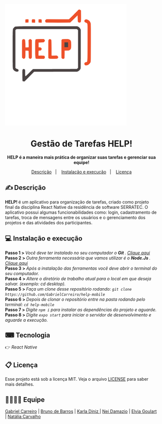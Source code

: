 <img src="./assets/logo.png" width="400">


<h1 align="center">Gestão de Tarefas HELP!</h1>
 <p align="center"> <strong> HELP é a maneira mais prática de organizar suas tarefas e gerenciar sua equipe!</strong></p>

<p align="center">
  <a href="#-descrição">Descrição</a>&nbsp;&nbsp;&nbsp;|&nbsp;&nbsp;&nbsp;
  <a href="#-instalação-e-execução">Instalação e execução</a>&nbsp;&nbsp;&nbsp;|&nbsp;&nbsp;&nbsp;
  <a href="#memo-licença">Licença</a>
</p>

## ✍ Descrição

<strong> HELP! </strong> é um aplicativo para organização de tarefas, criado como projeto final da disciplina React Native da residência de software SERRATEC. O aplicativo possui algumas funcionabilidades como: login, cadastramento de tarefas, troca de mensagens entre os usuários e o gerenciamento dos projetos e das atividades dos participantes. 


 ## 💻 Instalação e execução
 
<strong> Passo 1 > </strong> <i> Você deve ter instalado no seu computador o <strong> Git  </strong>. <a href="https://git-scm.com/"> Clique aqui </a></i><br>
<strong> Passo 2 > </strong> <i> Outra ferramenta necessária que vamos utilizar é o <strong> Node.Js </strong>. <a href="https://nodejs.org/en/"> Clique aqui </a></i><br>
<strong> Passo 3 > </strong> <i> Após a instalação das ferramentas você deve abrir o terminal do seu computador. </i><br>
<strong> Passo 4 > </strong> <i> Altere o diretório de trabalho atual para o local em que deseja salvar. (exemplo: cd desktop). </i><br>
<strong> Passo 5 > </strong> <i> Faça um clone desse repositório rodando: `git clone https://github.com/GabrielCarreiro/help-mobile` </i><br>
<strong> Passo 6 > </strong> <i> Depois de clonar o repositório entre na pasta rodando pelo terminal: `cd help-mobile` </i><br>
<strong> Passo 7 > </strong> <i> Digite `npm i` para instalar as dependências do projeto e aguarde. </i><br>
<strong> Passo 8 > </strong> <i> Digite `expo start` para iniciar o servidor de desenvolvimento e aguarde a execução.</i><br>

## ⌨ Tecnologia 

👉<i> React Native </i><br/>

## 📋 Licença

Esse projeto está sob a licença MIT. Veja o arquivo [LICENSE](LICENSE.md) para saber mais detalhes.

## 👩‍💻👨‍💻 Equipe

<a href="https://github.com/GabrielCarreiro">Gabriel Carreiro</a> |
<a href="https://github.com/brunoBarGon"> Bruno de Barros</a> |
<a href="https://github.com/KARLA-DINIZ"> Karla Diniz </a> |
<a href="https://github.com/Neidamazio">Nei Damazio</a> |
<a href="https://github.com/elviamasiero"> Elvia Goulart </a> |
<a href="https://github.com/nath-cj"> Natália Carvalho </a> 
